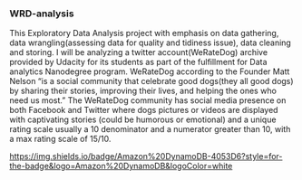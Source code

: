 ### WRD-analysis
This Exploratory Data Analysis project with emphasis on data gathering, data wrangling(assessing data for quality and tidiness issue), data cleaning and storing.
I will be analyzing a twitter account(WeRateDog) archive provided by Udacity for its students as part of the fulfillment for Data analytics Nanodegree program.
WeRateDog according to the Founder Matt Nelson “is a social community that celebrate good dogs(they all good dogs) by sharing their stories, improving their lives, and helping the ones who need us most.”
The WeRateDog community has social media presence on both Facebook and Twitter where dogs pictures or videos are displayed with captivating stories (could be humorous or emotional) and a unique rating scale usually a 10 denominator and a numerator greater than 10, with a max rating scale of 15/10.

https://img.shields.io/badge/Amazon%20DynamoDB-4053D6?style=for-the-badge&logo=Amazon%20DynamoDB&logoColor=white
